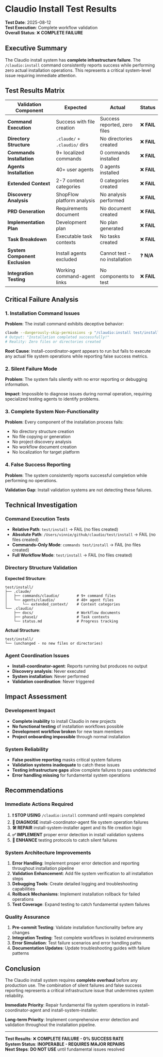 # Claudio Install Test Results

**Test Date**: 2025-08-12  
**Test Execution**: Complete workflow validation  
**Overall Status**: ❌ **COMPLETE FAILURE**

## Executive Summary

The Claudio install system has **complete infrastructure failure**. The `/claudio:install` command consistently reports success while performing zero actual installation operations. This represents a critical system-level issue requiring immediate attention.

## Test Results Matrix

| **Validation Component** | **Expected** | **Actual** | **Status** |
|--------------------------|--------------|-------------|-------------|
| **Command Execution** | Success with file creation | Success reported, zero files | ❌ **FAIL** |
| **Directory Structure** | `.claude/` + `.claudio/` dirs | No directories created | ❌ **FAIL** |
| **Commands Installation** | 9+ localized commands | 0 commands installed | ❌ **FAIL** |
| **Agents Installation** | 40+ user agents | 0 agents installed | ❌ **FAIL** |
| **Extended Context** | 2-7 context categories | 0 categories created | ❌ **FAIL** |
| **Discovery Analysis** | ShopFlow platform analysis | No analysis performed | ❌ **FAIL** |
| **PRD Generation** | Requirements document | No document created | ❌ **FAIL** |
| **Implementation Plan** | Development plan | No plan generated | ❌ **FAIL** |
| **Task Breakdown** | Executable task contexts | No tasks created | ❌ **FAIL** |
| **System Component Exclusion** | Install agents excluded | Cannot test - no installation | ❓ **N/A** |
| **Integration Testing** | Working command-agent links | No components to test | ❌ **FAIL** |

## Critical Failure Analysis

### 1. Installation Command Issues

**Problem**: The install command exhibits deceptive behavior:
```bash
claude --dangerously-skip-permissions -p "/claudio:install test/install"
# Output: "Installation completed successfully!"
# Reality: Zero files or directories created
```

**Root Cause**: Install-coordinator-agent appears to run but fails to execute any actual file system operations while reporting false success metrics.

### 2. Silent Failure Mode

**Problem**: The system fails silently with no error reporting or debugging information.

**Impact**: Impossible to diagnose issues during normal operation, requiring specialized testing agents to identify problems.

### 3. Complete System Non-Functionality

**Problem**: Every component of the installation process fails:
- No directory structure creation
- No file copying or generation
- No project discovery analysis
- No workflow document creation
- No localization for target platform

### 4. False Success Reporting

**Problem**: The system consistently reports successful completion while performing no operations.

**Validation Gap**: Install validation systems are not detecting these failures.

## Technical Investigation

### Command Execution Tests
- **Relative Path**: `test/install` → FAIL (no files created)
- **Absolute Path**: `/Users/vinnie/github/claudio/test/install` → FAIL (no files created)
- **Commands-Only Mode**: `commands test/install` → FAIL (no files created)
- **Full Workflow Mode**: `test/install` → FAIL (no files created)

### Directory Structure Validation
**Expected Structure**:
```
test/install/
├── .claude/
│   ├── commands/claudio/        # 9+ command files
│   └── agents/claudio/          # 40+ agent files
│       └── extended_context/    # Context categories
└── .claudio/
    ├── docs/                    # Workflow documents
    ├── phase1/                  # Task contexts
    └── status.md                # Progress tracking
```

**Actual Structure**: 
```
test/install/
└── (unchanged - no new files or directories)
```

### Agent Coordination Issues
- **Install-coordinator-agent**: Reports running but produces no output
- **Discovery analysis**: Never executed
- **System installation**: Never performed  
- **Validation coordination**: Never triggered

## Impact Assessment

### Development Impact
- **Complete inability** to install Claudio in new projects
- **No functional testing** of installation workflows possible
- **Development workflow broken** for new team members
- **Project onboarding impossible** through normal installation

### System Reliability
- **False positive reporting** masks critical system failures
- **Validation systems inadequate** to catch these issues
- **Testing infrastructure gaps** allow complete failures to pass undetected
- **Error handling missing** for fundamental system operations

## Recommendations

### Immediate Actions Required

1. **❗ STOP USING** `/claudio:install` command until repairs completed
2. **🔧 DIAGNOSE** install-coordinator-agent file system operation failures
3. **🛠️ REPAIR** install-system-installer agent and its file creation logic
4. **✅ IMPLEMENT** proper error detection in install validation systems
5. **🧪 ENHANCE** testing protocols to catch silent failures

### System Architecture Improvements

1. **Error Handling**: Implement proper error detection and reporting throughout installation pipeline
2. **Validation Enhancement**: Add file system verification to all installation steps
3. **Debugging Tools**: Create detailed logging and troubleshooting capabilities
4. **Rollback Mechanisms**: Implement installation rollback for failed operations
5. **Test Coverage**: Expand testing to catch fundamental system failures

### Quality Assurance

1. **Pre-commit Testing**: Validate installation functionality before any changes
2. **Integration Testing**: Test complete workflows in isolated environments
3. **Error Simulation**: Test failure scenarios and error handling paths
4. **Documentation Updates**: Update troubleshooting guides with failure patterns

## Conclusion

The Claudio install system requires **complete overhaul** before any production use. The combination of silent failures and false success reporting represents a critical infrastructure issue that undermines system reliability.

**Immediate Priority**: Repair fundamental file system operations in install-coordinator-agent and install-system-installer.

**Long-term Priority**: Implement comprehensive error detection and validation throughout the installation pipeline.

---

**Test Results**: ❌ **COMPLETE FAILURE - 0% SUCCESS RATE**  
**System Status**: **INOPERABLE - REQUIRES MAJOR REPAIRS**  
**Next Steps**: **DO NOT USE** until fundamental issues resolved